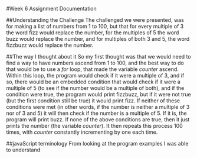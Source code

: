 #Week 6 Assignment Documentation

##Understanding the Challenge
The challenged we were presented, was for making a list of numbers from 1 to 100, but that for every multiple of 3 the word fizz would replace the number, for the multiples of 5 the word buzz would replace the number, and for multiples of both 3 and 5, the word fizzbuzz would replace the number.

##The way I thought about it
So my first thought was that we would need to find a way to have numbers ascend from 1 to 100, and the best way to do that would be to use a *for* loop, that made the variable *counter* ascend. Within this loop, the program would check if it were a multiple of 3, and if so, there would be an embedded condition that would check if it were a multiple of 5 (to see if the number would be a multiple of both), and if the condition were true, the program would print fizzbuzz, but if it were not true (but the first condition still be true) it would print fizz. If neither of these conditions were met (in other words, if the number is neither a multiple of 3 nor of 3 and 5) it will then check if the number is a multiple of 5. If it is, the program will print buzz. If none of the above conditions are true, then it just prints the number (the variable *counter*). It then repeats this process 100 times, with *counter* constantly incrementing by one each time.

##javaScript terminology
From looking at the program examples I was able to understand
